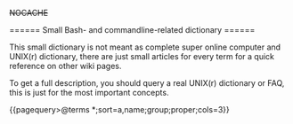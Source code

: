 ~~NOCACHE~~

====== Small Bash- and commandline-related dictionary ======

This small dictionary is not meant as complete super online computer and UNIX(r) dictionary, there are just small articles for every term for a quick reference on other wiki pages.

To get a full description, you should query a real UNIX(r) dictionary or FAQ, this is just for the most important concepts.


{{pagequery>@terms *;sort=a,name;group;proper;cols=3}}
